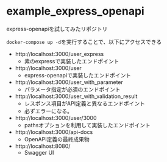 # example_express_openapi
express-openapiを試してみたリポジトリ

`docker-compose up -d`を実行することで、以下にアクセスできる

- http://localhost:3000/user_express
	- 素のexpressで実装したエンドポイント
- http://localhost:3000/user
	- express-openapiで実装したエンドポイント
- http://localhost:3000/user_with_parameter
	- パラメータ指定が必須のエンドポイント
- http://localhost:3000/user_with_validation_result
	- レスポンス項目がAPI定義と異なるエンドポイント
	- 必ずエラーになる。
- http://localhost:3000/user/3000
	- pathsオプションを利用して実装したエンドポイント
- http://localhost:3000/api-docs
	- OpenAPI定義の最終成果物
- http://localhost:8080/
	- Swagger UI